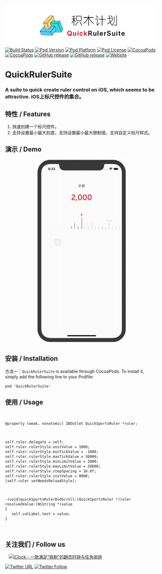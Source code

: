 ![logo](logo.png)
[![Build Status](http://img.shields.io/travis/pcjbird/QuickRulerSuite/master.svg?style=flat)](https://travis-ci.org/pcjbird/QuickRulerSuite)
[![Pod Version](http://img.shields.io/cocoapods/v/QuickRulerSuite.svg?style=flat)](http://cocoadocs.org/docsets/QuickRulerSuite/)
[![Pod Platform](http://img.shields.io/cocoapods/p/QuickRulerSuite.svg?style=flat)](http://cocoadocs.org/docsets/QuickRulerSuite/)
[![Pod License](http://img.shields.io/cocoapods/l/QuickRulerSuite.svg?style=flat)](https://www.apache.org/licenses/LICENSE-2.0.html)
[![CocoaPods](https://img.shields.io/cocoapods/at/QuickRulerSuite.svg)](https://github.com/pcjbird/QuickRulerSuite)
[![CocoaPods](https://img.shields.io/cocoapods/dt/QuickRulerSuite.svg)](https://github.com/pcjbird/QuickRulerSuite)
[![GitHub release](https://img.shields.io/github/release/pcjbird/QuickRulerSuite.svg)](https://github.com/pcjbird/QuickRulerSuite/releases)
[![GitHub release](https://img.shields.io/github/release-date/pcjbird/QuickRulerSuite.svg)](https://github.com/pcjbird/QuickRulerSuite/releases)
[![Website](https://img.shields.io/website-pcjbird-down-green-red/https/shields.io.svg?label=author)](https://pcjbird.github.io)

# QuickRulerSuite
### A suite to quick create ruler control on iOS, which seems to be attractive. iOS上标尺控件的集合。

## 特性 / Features

1. 快速创建一个标尺控件。
2. 支持设置最小最大刻度，支持设置最小最大限制值，支持自定义标尺样式。

## 演示 / Demo

<p align="center"><img src="demo.gif" title="demo"></p>

##  安装 / Installation

方法一：`QuickRulerSuite` is available through CocoaPods. To install it, simply add the following line to your Podfile:

```
pod 'QuickRulerSuite'
```

## 使用 / Usage
  
```
@property (weak, nonatomic) IBOutlet QuickSportsRuler *ruler;
```
  
```
self.ruler.delegate = self;
self.ruler.rulerStyle.unitValue = 1000;
self.ruler.rulerStyle.minTickValue = -1000;
self.ruler.rulerStyle.maxTickValue = 30000;
self.ruler.rulerStyle.minLimitValue = 2000;
self.ruler.rulerStyle.maxLimitValue = 28000;
self.ruler.rulerStyle.stepSpacing = 16.0f;
self.ruler.rulerStyle.initValue = 8000;
[self.ruler setNeedsReloadStyle];
```
     
```
-(void)quickSportsRulerDidScroll:(QuickSportsRuler *)ruler resolvedValue:(NSString *)value
{
   self.valLabel.text = value;
}
``` 
  
  
## 关注我们 / Follow us
  
<a href="https://itunes.apple.com/cn/app/iclock-一款满足-挑剔-的翻页时钟与任务闹钟/id1128196970?pt=117947806&ct=com.github.pcjbird.QuickRulerSuite&mt=8"><img src="https://github.com/pcjbird/AssetsExtractor/raw/master/iClock.gif" width="400" title="iClock - 一款满足“挑剔”的翻页时钟与任务闹钟"></a>

[![Twitter URL](https://img.shields.io/twitter/url/http/shields.io.svg?style=social)](https://twitter.com/intent/tweet?text=https://github.com/pcjbird/QuickRulerSuite)
[![Twitter Follow](https://img.shields.io/twitter/follow/pcjbird.svg?style=social)](https://twitter.com/pcjbird)

